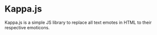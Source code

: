 # Kappa.js
Kappa.js is a simple JS library to replace all text emotes in HTML to their respective emoticons.